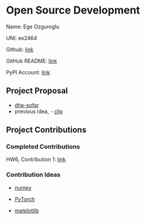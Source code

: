 # Open Source Development

Name: Ege Ozguroglu

UNI: eo2464

Github: [link](https://github.com/egeozguroglu)

GitHub README: [link](https://github.com/egeozguroglu/egeozguroglu/blob/main/README.md)

PyPI Account: [link](https://pypi.org/user/eo2464/)

## Project Proposal

- [dtw-sofar](../projects/python/dtw-sofar.md)
- previous idea, - [clip](../projects/python/clip.md)

## Project Contributions

### Completed Contributions

HW6, Contribution 1: [link](https://github.com/pandas-dev/pandas/pull/52209)

### Contribution Ideas

- [numpy](../projects/python/numpy.md)

- [PyTorch](../projects/python/pytorch.md)

- [matplotlib](../projects/python/matplotlib.md)
